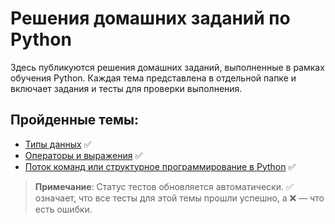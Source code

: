 # Решения домашних заданий по Python

Здесь публикуются решения домашних заданий, выполненные в рамках обучения Python. Каждая тема представлена в отдельной папке и включает задания и тесты для проверки выполнения.

## Пройденные темы:

- [Типы данных](1_prac) ✅
- [Операторы и выражения](2_prac) ✅
- [Поток команд или структурное программирование в Python](3_prac) ✅

> **Примечание**: Статус тестов обновляется автоматически. ✅ означает, что все тесты для этой темы прошли успешно, а ❌ — что есть ошибки.
